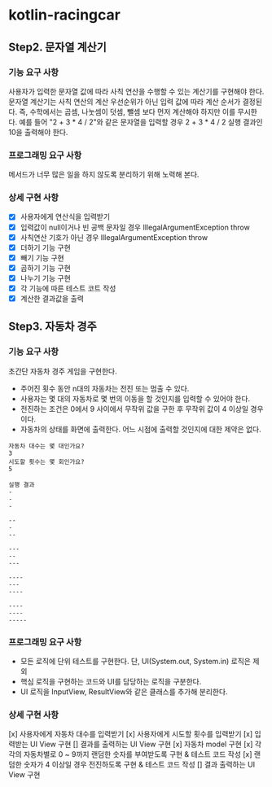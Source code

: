 # kotlin-racingcar

## Step2. 문자열 계산기
### 기능 요구 사항
사용자가 입력한 문자열 값에 따라 사칙 연산을 수행할 수 있는 계산기를 구현해야 한다.
문자열 계산기는 사칙 연산의 계산 우선순위가 아닌 입력 값에 따라 계산 순서가 결정된다. 즉, 수학에서는 곱셈, 나눗셈이 덧셈, 뺄셈 보다 먼저 계산해야 하지만 이를 무시한다.
예를 들어 "2 + 3 * 4 / 2"와 같은 문자열을 입력할 경우 2 + 3 * 4 / 2 실행 결과인 10을 출력해야 한다.

### 프로그래밍 요구 사항
메서드가 너무 많은 일을 하지 않도록 분리하기 위해 노력해 본다.

### 상세 구현 사항
- [X] 사용자에게 연산식을 입력받기
- [x] 입력값이 null이거나 빈 공백 문자일 경우 IllegalArgumentException throw
- [x] 사칙연산 기호가 아닌 경우 IllegalArgumentException throw
- [x] 더하기 기능 구현
- [x] 빼기 기능 구현
- [x] 곱하기 기능 구현
- [x] 나누기 기능 구현
- [X] 각 기능에 따른 테스트 코트 작성
- [X] 계산한 결과값을 출력

## Step3. 자동차 경주
### 기능 요구 사항
초간단 자동차 경주 게임을 구현한다.
* 주어진 횟수 동안 n대의 자동차는 전진 또는 멈출 수 있다.
* 사용자는 몇 대의 자동차로 몇 번의 이동을 할 것인지를 입력할 수 있어야 한다.
* 전진하는 조건은 0에서 9 사이에서 무작위 값을 구한 후 무작위 값이 4 이상일 경우이다.
* 자동차의 상태를 화면에 출력한다. 어느 시점에 출력할 것인지에 대한 제약은 없다.

```text
자동차 대수는 몇 대인가요?
3
시도할 횟수는 몇 회인가요?
5

실행 결과
-
-
-

--
-
--

---
--
---

----
---
----

----
----
-----
```

### 프로그래밍 요구 사항
* 모든 로직에 단위 테스트를 구현한다. 단, UI(System.out, System.in) 로직은 제외
* 핵심 로직을 구현하는 코드와 UI를 담당하는 로직을 구분한다.
* UI 로직을 InputView, ResultView와 같은 클래스를 추가해 분리한다.

### 상세 구현 사항
[x] 사용자에게 자동차 대수를 입력받기
[x] 사용자에게 시도할 횟수를 입력받기
[x] 입력받는 UI View 구현
[] 결과를 출력하는 UI View 구현
[x] 자동차 model 구현
[x] 각각의 자동차별로 0 ~ 9까지 랜덤한 숫자를 부여받도록 구현 & 테스트 코드 작성
[x] 랜덤한 숫자가 4 이상일 경우 전진하도록 구현 & 테스트 코드 작성
[] 결과 출력하는 UI View 구현